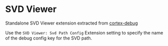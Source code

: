 # SVD Viewer

Standalone SVD Viewer extension extracted from [cortex-debug](https://github.com/Marus/cortex-debug)

Use the `SVD Viewer: Svd Path Config` Extension setting to specify the name of the debug config key for the SVD path.
